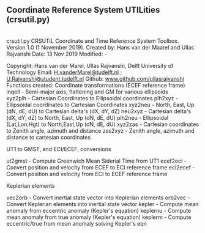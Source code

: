 ## Coordinate Reference System UTILities (crsutil.py)
<br>
 crsutil.py    CRSUTIL Coordinate and Time Reference System Toolbox.
 Version 1.0 (1 November 2019).
 Created by: Hans van der Maarel and Ullas Rajvanshi
 Date:       13 Nov 2019
 Modified:   -

   Copyright: Hans van der Marel, Ullas Rajvanshi, Delft University of Technology
   Email:     H.vanderMarel@tudelft.nl ; U.Rajvanshi@student.tudelft.nl
   Github:    www.github.com/ullasrajvanshi
 Functions created:
 Coordinate transformations (ECEF reference frame)
   inqell      - Semi-major axis, flattening and GM for various ellipsoids<br>
   xyz2plh     - Cartesian Coordinates to Ellipsoidal coordinates
   plh2xyz     - Ellipsoidal coordinates to Cartesian Coordinates
   xyz2neu     - North, East, Up (dN, dE, dU) to Cartesian delta's (dX, dY, dZ)
   neu2xyz     - Cartesian delta's (dX, dY, dZ) to North, East, Up (dN, dE, dU)
   plh2neu     - Ellipsoidal (Lat,Lon,Hgt) to North,East,Up (dN, dE, dU)
   xyz2zas     - Cartesian coordinates to Zenith angle, azimuth and distance
   zas2xyz     - Zenith angle, azimuth and distance to cartesian coordinates

 UT1 to GMST, and ECI/ECEF, conversions

   ut2gmst    - Compute Greenwich Mean Siderial Time from UT1
   ecef2eci   - Convert position and velocity from ECEF to ECI reference frame
   eci2ecef   - Convert position and velocity from ECI to ECEF reference frame

 Keplerian elements

   vec2orb     - Convert inertial state vector into Keplerian elements
   orb2vec     - Convert Keplerian elements into inertial state vector
   kepler      - Compute mean anomaly from eccentric anomaly (Kepler's equation)
   keplernu    - Compute mean anomaly from true anomaly (Kepler's equation)
   keplerm     - Compute eccentric/true from mean anomaly solving Kepler's eqn

